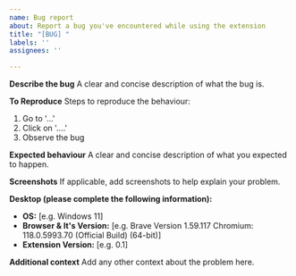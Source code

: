 ```yaml
---
name: Bug report
about: Report a bug you've encountered while using the extension
title: "[BUG] "
labels: ''
assignees: ''

---
```


**Describe the bug**
A clear and concise description of what the bug is.

**To Reproduce**
Steps to reproduce the behaviour:
1. Go to '...'
2. Click on '....'
3. Observe the bug

**Expected behaviour**
A clear and concise description of what you expected to happen.

**Screenshots**
If applicable, add screenshots to help explain your problem.

**Desktop (please complete the following information):**
 - **OS:** [e.g. Windows 11]
 - **Browser & It's Version:** [e.g. Brave Version 1.59.117 Chromium: 118.0.5993.70 (Official Build) (64-bit)]
 - **Extension Version:** [e.g. 0.1]

**Additional context**
Add any other context about the problem here.
